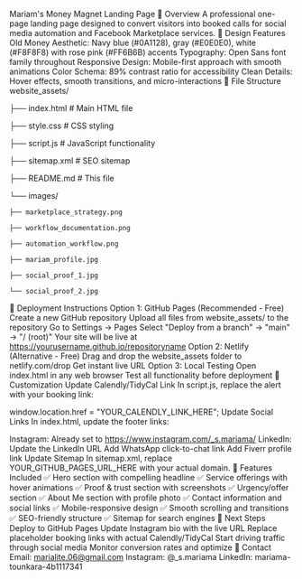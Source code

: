 Mariam's Money Magnet Landing Page
🎯 Overview
A professional one-page landing page designed to convert visitors into booked calls for social media automation and Facebook Marketplace services.
🎨 Design Features
Old Money Aesthetic: Navy blue (#0A1128), gray (#E0E0E0), white (#F8F8F8) with rose pink (#FF6B6B) accents
Typography: Open Sans font family throughout
Responsive Design: Mobile-first approach with smooth animations
Color Schema: 89% contrast ratio for accessibility
Clean Details: Hover effects, smooth transitions, and micro-interactions
📁 File Structure
website_assets/

├── index.html          # Main HTML file

├── style.css           # CSS styling

├── script.js           # JavaScript functionality

├── sitemap.xml         # SEO sitemap

├── README.md           # This file

└── images/

    ├── marketplace_strategy.png

    ├── workflow_documentation.png

    ├── automation_workflow.png

    ├── mariam_profile.jpg

    ├── social_proof_1.jpg

    └── social_proof_2.jpg
🚀 Deployment Instructions
Option 1: GitHub Pages (Recommended - Free)
Create a new GitHub repository
Upload all files from website_assets/ to the repository
Go to Settings → Pages
Select "Deploy from a branch" → "main" → "/ (root)"
Your site will be live at https://yourusername.github.io/repositoryname
Option 2: Netlify (Alternative - Free)
Drag and drop the website_assets folder to netlify.com/drop
Get instant live URL
Option 3: Local Testing
Open index.html in any web browser
Test all functionality before deployment
🔧 Customization
Update Calendly/TidyCal Link
In script.js, replace the alert with your booking link:

window.location.href = "YOUR_CALENDLY_LINK_HERE";
Update Social Links
In index.html, update the footer links:

Instagram: Already set to https://www.instagram.com/_s.mariama/
LinkedIn: Update the LinkedIn URL
Add WhatsApp click-to-chat link
Add Fiverr profile link
Update Sitemap
In sitemap.xml, replace YOUR_GITHUB_PAGES_URL_HERE with your actual domain.
📱 Features Included
✅ Hero section with compelling headline
✅ Service offerings with hover animations
✅ Proof & trust section with screenshots
✅ Urgency/offer section
✅ About Me section with profile photo
✅ Contact information and social links
✅ Mobile-responsive design
✅ Smooth scrolling and transitions
✅ SEO-friendly structure
✅ Sitemap for search engines
🎯 Next Steps
Deploy to GitHub Pages
Update Instagram bio with the live URL
Replace placeholder booking links with actual Calendly/TidyCal
Start driving traffic through social media
Monitor conversion rates and optimize
📧 Contact
Email: marialite.06@gmail.com Instagram: @_s.mariama LinkedIn: mariama-tounkara-4b1117341

